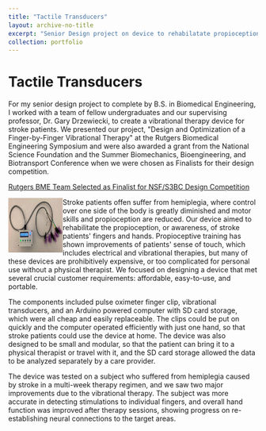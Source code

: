 ```yaml
---
title: "Tactile Transducers"
layout: archive-no-title
excerpt: "Senior Design project on device to rehabilatate propioception in stroke patients <br><img src='/images/fingerbyfinger.png'/>"
collection: portfolio
---
```


# Tactile Transducers

For my senior design project to complete by B.S. in Biomedical Engineering, I worked with a team of fellow undergraduates and our supervising professor, Dr. Gary Drzewiecki, to create a vibrational therapy device for stroke patients. We presented our project, "Design and Optimization of a Finger-by-Finger Vibrational Therapy" at the Rutgers Biomedical Engineering Symposium and were also awarded a grant from the National Science Foundation and the Summer Biomechanics, Bioengineering, and Biotransport Conference when we were chosen as Finalists for their design competition. 

[Rutgers BME Team Selected as Finalist for NSF/S3BC Design Competition](https://bme.rutgers.edu/news/rutgers-bme-team-selected-finalist-sb3cnsf-undergraduate-student-design-competition)

<img style="float: left;" src="/images/fingerbyfinger.png" width="110" height="110"/> 

Stroke patients offen suffer from hemiplegia, where control over one side of the body is greatly diminished and motor skills and propioception are reduced. Our device aimed to rehabilitate the propioception, or awareness, of stroke patients' fingers and hands. Propioceptive training has shown improvements of patients' sense of touch, which includes electrical and vibrational therapies, but many of these devices are prohibitively expensive, or too complicated for personal use without a physical therapist. We focused on designing a device that met several crucial customer requirements: affordable, easy-to-use, and portable. 

The components included pulse oximeter finger clip, vibrational transducers, and an Arduino powered computer with SD card storage, which were all cheap and easily replaceable. The clips could be put on quickly and the computer operated efficiently with just one hand, so that stroke patients could use the device at home. The device was also designed to be small and modular, so that the patient can bring it to a physical therapist or travel with it, and the SD card storage allowed the data to be analyzed separately by a care provider. 

The device was tested on a subject who suffered from hemiplegia caused by stroke in a multi-week therapy regimen, and we saw two major improvements due to the vibrational therapy. The subject was more accurate in detecting stimulations to individual fingers, and overall hand function was improved after therapy sessions, showing progress on re-establishing neural connections to the target areas. 

